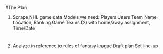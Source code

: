 #The Plan 
 
1. Scrape NHL game data
       Models we need:
           Players
           Users
           Team
               Name, Location, Ranking
           Game
               Teams (2) with home/away assignment, Time/Date
#
2. Analyze in reference to rules of fantasy league
    Draft plan
    Set line-up


